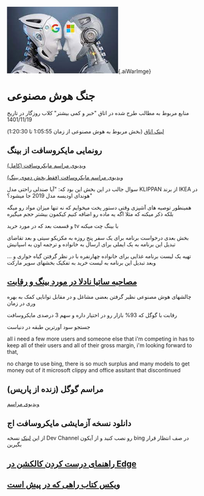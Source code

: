 ![ar war](./ai_war.jpeg){.aiWarImge}

<style scoped>
.aiWarImge {
  display: inline; 
}
</style>

# جنگ هوش مصنوعی

منابع مربوط به مطالب طرح شده در اتاق "خبر و کمی بیشتر" کلاب روزگار
در تاریخ 1401/11/19

[لینک اتاق](https://www.clubhouse.com/room/PGpqpg2b?utm_medium=ch_room_xerc&utm_campaign=W5lC4aC-TBoT2kPIh5LLmg-584798)
(بخش مربوط به هوش مصنوعی از زمان 1:05:55 تا 1:20:30)

## رونمایی مایکروسافت از بینگ

[ویدیوی مراسم مایکروسافت (کامل)](https://www.youtube.com/watch?v=rOeRWRJ16yY)

[ویدیوی مراسم مایکروسافت (فقط بخش دموی بینگ)](https://www.youtube.com/watch?v=FLsr_sUVgrA)

سوال جالب در این بخش این بود که: "آیا صندلی راحتی مدل KLIPPAN از برند IKEA در هوندای اودیسه مدل 2019 جا میشود؟"

همینطور توصیه های آشپزی وقتی دستور پخت میخوایم که نه تنها میزان مواد رو میگه بلکه ذکر میکنه که مثلا اگه یه ماده رو اضافه کنیم کیکمون بیشتر حجم میگیره

و قسمت بعد که در مورد خرید tv با بینگ چت میکنه

بخش بعدی درخواست برنامه برای یک سفر پنج روزه به مکزیکو سیتی
و بعد تقاضای تبدیل این برنامه به یک ایملی برای ارسال به خانواده
و ترجمه اون به اسپانیش

تهیه یک لیست برنامه غذایی برای خانواده چهارنفره با در نظر گرفتن گیاه خواری و ...
وبعد تبدیل این برنامه به لیست خرید به تفکیک بخشهای سوپر مارکت

## [مصاحبه ساتیا نادلا در مورد بینگ و رقابت](https://www.youtube.com/watch?v=bsFXgfbj8Bc)

چالشهای هوش مصنوعی نظیر گرفتن بعضی مشاغل و در مقابل توانایی کمک به بهره وری در زمان

رقابت با گوگل که 93% بازار رو در اختیار داره و سهم 3 درصدی مایکروسافت

جستجو سود آورترین طبقه در دنیاست

all i need a few more users and someone else that i'm competing in has to keep all of their users and all of their gross margin, i'm looking forward to that,

no charge to use bing, there is so much surplus and many models to get money out of it
microsoft clippy and office assitant that discontinued

## مراسم گوگل (زنده از پاریس)

[ویدیوی مراسم](https://www.youtube.com/watch?v=yLWXJ22LUEc)

## دانلود نسخه آزمایشی مایکروسافت اج

از این [لینک](https://www.microsoft.com/en-us/edge/download?form=MA13FJ&irgwc=1&OCID=AID2200057_aff_7593_1243925&tduid=%28ir__bjoui09tgkkfb2fiyausrq0o1m2xce1svpp31y0n00%29%287593%29%281243925%29%28tv2R4u9rImY-4HJwmMAfG3JPTH.Ef4wSIQ%29%28%29&irclickid=_bjoui09tgkkfb2fiyausrq0o1m2xce1svpp31y0n00#preview&ranMID=24542&ranEAID=tv2R4u9rImY&ranSiteID=tv2R4u9rImY-4HJwmMAfG3JPTH.Ef4wSIQ&epi=tv2R4u9rImY-4HJwmMAfG3JPTH.Ef4wSIQ)
نسخه Dev Channel رو نصب کنید و از آیکون bing در صف انتظار قرار بگیرین

## [راهنمای درست کردن کالکشن در Edge](./edgeHowToAddCollection/)

## [ویکس کتاب راهی که در پیش است](<https://en.wikipedia.org/wiki/The_Road_Ahead_(Gates_book)>)
